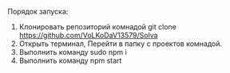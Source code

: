 Порядок запуска:
1) Клонировать репозиторий комнадой git clone https://github.com/VoLKoDaV13579/Solva
2) Открыть терминал, Перейти в папку с проектов комнадой.
3) Выполнить команду sudo npm i
4) Выполнить команду npm start
